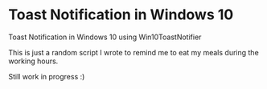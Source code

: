 # Toast Notification in Windows 10
Toast Notification in Windows 10 using Win10ToastNotifier

This is just a random script I wrote to remind me to eat my meals during the working hours.

Still work in progress :)
